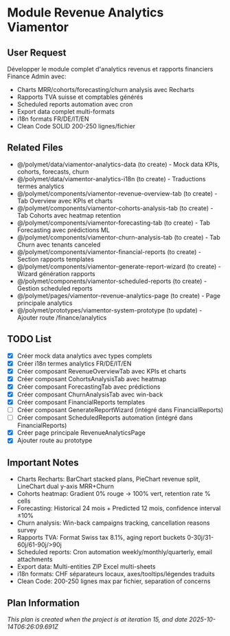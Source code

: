 # Module Revenue Analytics Viamentor

## User Request
Développer le module complet d'analytics revenus et rapports financiers Finance Admin avec:
- Charts MRR/cohorts/forecasting/churn analysis avec Recharts
- Rapports TVA suisse et comptables générés
- Scheduled reports automation avec cron
- Export data complet multi-formats
- i18n formats FR/DE/IT/EN
- Clean Code SOLID 200-250 lignes/fichier

## Related Files
- @/polymet/data/viamentor-analytics-data (to create) - Mock data KPIs, cohorts, forecasts, churn
- @/polymet/data/viamentor-analytics-i18n (to create) - Traductions termes analytics
- @/polymet/components/viamentor-revenue-overview-tab (to create) - Tab Overview avec KPIs et charts
- @/polymet/components/viamentor-cohorts-analysis-tab (to create) - Tab Cohorts avec heatmap retention
- @/polymet/components/viamentor-forecasting-tab (to create) - Tab Forecasting avec prédictions ML
- @/polymet/components/viamentor-churn-analysis-tab (to create) - Tab Churn avec tenants canceled
- @/polymet/components/viamentor-financial-reports (to create) - Section rapports templates
- @/polymet/components/viamentor-generate-report-wizard (to create) - Wizard génération rapports
- @/polymet/components/viamentor-scheduled-reports (to create) - Gestion scheduled reports
- @/polymet/pages/viamentor-revenue-analytics-page (to create) - Page principale analytics
- @/polymet/prototypes/viamentor-system-prototype (to update) - Ajouter route /finance/analytics

## TODO List
- [x] Créer mock data analytics avec types complets
- [x] Créer i18n termes analytics FR/DE/IT/EN
- [x] Créer composant RevenueOverviewTab avec KPIs et charts
- [x] Créer composant CohortsAnalysisTab avec heatmap
- [x] Créer composant ForecastingTab avec prédictions
- [x] Créer composant ChurnAnalysisTab avec win-back
- [x] Créer composant FinancialReports templates
- [ ] Créer composant GenerateReportWizard (intégré dans FinancialReports)
- [ ] Créer composant ScheduledReports automation (intégré dans FinancialReports)
- [x] Créer page principale RevenueAnalyticsPage
- [x] Ajouter route au prototype

## Important Notes
- Charts Recharts: BarChart stacked plans, PieChart revenue split, LineChart dual y-axis MRR+Churn
- Cohorts heatmap: Gradient 0% rouge → 100% vert, retention rate % cells
- Forecasting: Historical 24 mois + Predicted 12 mois, confidence interval ±10%
- Churn analysis: Win-back campaigns tracking, cancellation reasons survey
- Rapports TVA: Format Swiss tax 8.1%, aging report buckets 0-30j/31-60j/61-90j/>90j
- Scheduled reports: Cron automation weekly/monthly/quarterly, email attachments
- Export data: Multi-entities ZIP Excel multi-sheets
- i18n formats: CHF séparateurs locaux, axes/tooltips/légendes traduits
- Clean Code: 200-250 lignes max par fichier, separation of concerns

  
## Plan Information
*This plan is created when the project is at iteration 15, and date 2025-10-14T06:26:09.691Z*
